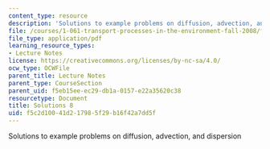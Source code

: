 ```yaml
---
content_type: resource
description: 'Solutions to example problems on diffusion, advection, and dispersion '
file: /courses/1-061-transport-processes-in-the-environment-fall-2008/f5c2d10041d217985f29b16f42a7dd5f_solutions8.pdf
file_type: application/pdf
learning_resource_types:
- Lecture Notes
license: https://creativecommons.org/licenses/by-nc-sa/4.0/
ocw_type: OCWFile
parent_title: Lecture Notes
parent_type: CourseSection
parent_uid: f5eb15ee-ec29-db1a-0157-e22a35620c38
resourcetype: Document
title: Solutions 8
uid: f5c2d100-41d2-1798-5f29-b16f42a7dd5f
---
```

Solutions to example problems on diffusion, advection, and dispersion 